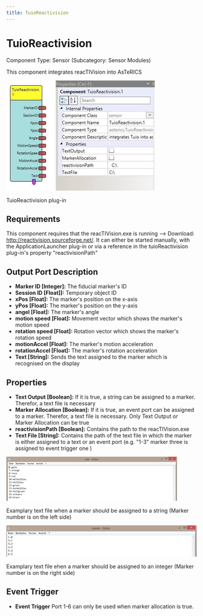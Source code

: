 ```yaml
---
title: TuioReactivision
---
```


# TuioReactivision

Component Type: Sensor (Subcategory: Sensor Modules)

This component integrates reacTIVision into AsTeRICS

![Screenshot: TuioReactivision plug-in](img/reactivision.jpg "Screenshot: TuioReactivision plug-in")

TuioReactivision plug-in

## Requirements

This component requires that the reacTIVision.exe is running --> Download: http://reactivision.sourceforge.net/. It can either be started manually, with the ApplicationLauncher plug-in or via a reference in the tuioReactivision plug-in's property "reactivisionPath"

## Output Port Description

*   **Marker ID \[Integer\]:** The fiducial marker's ID
*   **Session ID \[Float\]\]:** Temporary object ID
*   **xPos \[Float\]:** The marker's position on the x-axis
*   **yPos \[Float\]:** The marker's position on the y-axis
*   **angel \[Float\]:** The marker's angle
*   **motion speed \[Float\]:** Movement vector which shows the marker's motion speed
*   **rotation speed \[Float\]:** Rotation vector which shows the marker's rotation speed
*   **motionAccel \[Float\]:** The marker's motion acceleration
*   **rotationAccel \[Float\]:** The marker's rotation acceleration
*   **Text \[String\]:** Sends the text assigned to the marker which is recognised on the display

## Properties

*   **Text Output \[Boolean\]:** If it is true, a string can be assigned to a marker. Therefor, a text file is necessary
*   **Marker Allocation \[Boolean\]:** If it is true, an event port can be assigned to a marker. Therefor, a text file is necessary. Only Text Output or Marker Allocation can be true
*   **reactivisionPath \[Boolean\]:** Contains the path to the reacTIVision.exe
*   **Text File \[String\]:** Contains the path of the text file in which the marker is either assigned to a text or an event port (e.g. "1-3" marker three is assigned to event trigger one )

![Screenshot: examplary text file](img/liste.jpg "Screenshot: examplary text file")

Examplary text file when a marker should be assigned to a string (Marker number is on the left side)

![Screenshot: exemplary text file](img/listeint.jpg "Screenshot: examplary text file")

Examplary text file ehen a marker should be assigned to an integer (Marker number is on the right side)

## Event Trigger

*   **Event Trigger** Port 1-6 can only be used when marker allocation is true.